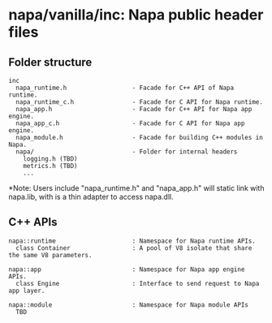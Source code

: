 # napa/vanilla/inc: Napa public header files

## **Folder structure**
```
inc
  napa_runtime.h                  - Facade for C++ API of Napa runtime.   
  napa_runtime_c.h                - Facade for C API for Napa runtime.
  napa_app.h                      - Facade for C++ API for Napa app engine.
  napa_app_c.h                    - Facade for C API for Napa app engine.
  napa_module.h                   - Facade for building C++ modules in Napa.
  napa/                           - Folder for internal headers
    logging.h (TBD)
    metrics.h (TBD)
    ...
```
*Note: Users include "napa_runtime.h" and "napa_app.h" will static link with napa.lib, with is a thin adapter to access napa.dll.

## **C++ APIs**

```
napa::runtime                     : Namespace for Napa runtime APIs.
  class Container                 : A pool of V8 isolate that share the same V8 parameters. 

napa::app                         : Namespace for Napa app engine APIs.
  class Engine                    : Interface to send request to Napa app layer.

napa::module                      : Namespace for Napa module APIs
  TBD

```